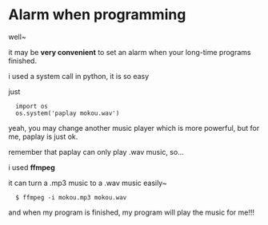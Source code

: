 # Alarm when programming
well~

it may be **very convenient** to set an alarm when your long-time programs finished.

i used a system call in python, it is so easy

just
```
  import os
  os.system('paplay mokou.wav')
```

yeah, you may change another music player which is more powerful, but for me, paplay is just ok.

remember that paplay can only play .wav music, so...

i used **ffmpeg**

it can turn a .mp3 music to a .wav music easily~

```
  $ ffmpeg -i mokou.mp3 mokou.wav
```

and when my program is finished, my program will play the music for me!!!
